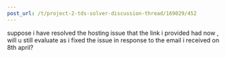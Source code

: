 ```yaml
---
post_url: /t/project-2-tds-solver-discussion-thread/169029/452
---
```

suppose i have resolved the hosting issue that the link i provided had now , will u still evaluate as i fixed the issue in response to the email i received on 8th april?